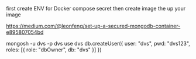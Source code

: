 first create ENV for Docker compose secret
then create image 
the up your image

https://medium.com/@leonfeng/set-up-a-secured-mongodb-container-e895807054bd


mongosh -u dvs -p dvs
use dvs
db.createUser({ user: "dvs", pwd: "dvs123", roles: [{ role: "dbOwner", db: "dvs" }] })
 